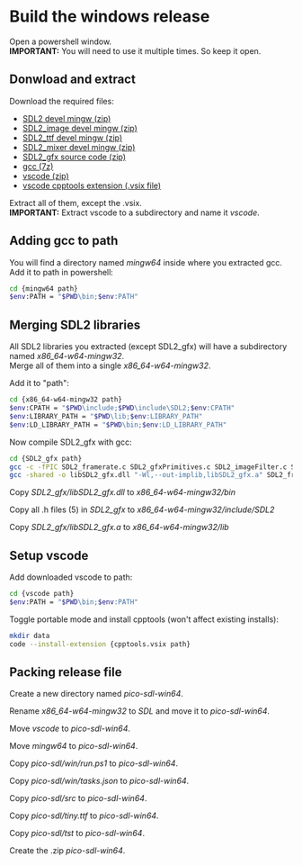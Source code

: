 # Build the windows release

Open a powershell window.  
**IMPORTANT:** You will need to use it multiple times. So keep it open.

## Donwload and extract

Download the required files:
* [SDL2 devel mingw (zip)](https://github.com/libsdl-org/SDL/releases/release-2.32.2)
* [SDL2_image devel mingw (zip)](https://github.com/libsdl-org/SDL_image/releases/release-2.8.8)
* [SDL2_ttf devel mingw (zip)](https://github.com/libsdl-org/SDL_ttf/releases/release-2.24.0)
* [SDL2_mixer devel mingw (zip)](https://github.com/libsdl-org/SDL_mixer/releases/release-2.8.1)
* [SDL2_gfx source code (zip)](https://www.ferzkopp.net/wordpress/2016/01/02/sdl_gfx-sdl2_gfx/)
* [gcc (7z)](https://github.com/niXman/mingw-builds-binaries/releases/tag/14.2.0-rt_v12-rev2)
* [vscode (zip)](https://code.visualstudio.com/download)
* [vscode cpptools extension (.vsix file)](https://github.com/microsoft/vscode-cpptools/releases/v1.23.6/)

Extract all of them, except the .vsix.  
**IMPORTANT:** Extract vscode to a subdirectory and name it *vscode*.

## Adding gcc to path

You will find a directory named *mingw64* inside where you extracted gcc.  
Add it to path in powershell:
```sh
cd {mingw64 path}
$env:PATH = "$PWD\bin;$env:PATH"
```

## Merging SDL2 libraries

All SDL2 libraries you extracted (except SDL2_gfx) will have a subdirectory named *x86_64-w64-mingw32*.  
Merge all of them into a single *x86_64-w64-mingw32*.

Add it to "path":
```sh
cd {x86_64-w64-mingw32 path}
$env:CPATH = "$PWD\include;$PWD\include\SDL2;$env:CPATH"
$env:LIBRARY_PATH = "$PWD\lib;$env:LIBRARY_PATH"
$env:LD_LIBRARY_PATH = "$PWD\bin;$env:LD_LIBRARY_PATH"
```

Now compile SDL2_gfx with gcc:
```sh
cd {SDL2_gfx path}
gcc -c -fPIC SDL2_framerate.c SDL2_gfxPrimitives.c SDL2_imageFilter.c SDL2_rotozoom.c
gcc -shared -o libSDL2_gfx.dll "-Wl,--out-implib,libSDL2_gfx.a" SDL2_framerate.o SDL2_gfxPrimitives.o SDL2_imageFilter.o SDL2_rotozoom.o -lSDL2
```

Copy *SDL2_gfx/libSDL2_gfx.dll* to *x86_64-w64-mingw32/bin*

Copy all .h files (5) in *SDL2_gfx* to *x86_64-w64-mingw32/include/SDL2*

Copy *SDL2_gfx/libSDL2_gfx.a* to *x86_64-w64-mingw32/lib*

## Setup vscode

Add downloaded vscode to path:
```sh
cd {vscode path}
$env:PATH = "$PWD\bin;$env:PATH"
```

Toggle portable mode and install cpptools (won't affect existing installs):

```sh
mkdir data
code --install-extension {cpptools.vsix path}
```

## Packing release file

Create a new directory named *pico-sdl-win64*.

Rename *x86_64-w64-mingw32* to *SDL* and move it to *pico-sdl-win64*.

Move *vscode* to *pico-sdl-win64*.

Move *mingw64* to *pico-sdl-win64*.

Copy *pico-sdl/win/run.ps1* to *pico-sdl-win64*.

Copy *pico-sdl/win/tasks.json* to *pico-sdl-win64*.

Copy *pico-sdl/src* to *pico-sdl-win64*.

Copy *pico-sdl/tiny.ttf* to *pico-sdl-win64*.

Copy *pico-sdl/tst* to *pico-sdl-win64*.

Create the .zip *pico-sdl-win64*.